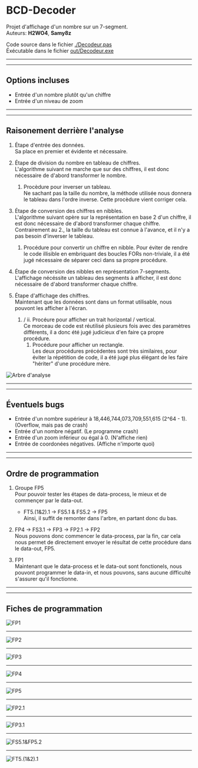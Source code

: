 # BCD-Decoder

Projet d'affichage d'un nombre sur un 7-segment.  
Auteurs: **H2WO4**, **Samy8z**

Code source dans le fichier <ins>./Decodeur.pas</ins>  
Éxécutable dans le fichier <ins>out/Decodeur.exe</ins>

***
***

## Options incluses

- Entrée d'un nombre plutôt qu'un chiffre
- Entrée d'un niveau de zoom

***
***

## Raisonement derrière l'analyse

1. Étape d'entrée des données.  
 Sa place en premier et évidente et nécessaire.

2. Étape de division du nombre en tableau de chiffres.  
 L'algorithme suivant ne marche que sur des chiffres, il est donc nécessaire de d'abord transformer le nombre.
   1. Procèdure pour inverser un tableau.  
    Ne sachant pas la taille du nombre, la méthode utilisée nous donnera le tableau dans l'ordre inverse. Cette procèdure vient corriger cela.

3. Étape de conversion des chiffres en nibbles.  
 L'algorithme suivant opère sur la représentation en base 2 d'un chiffre, il est donc nécessaire de d'abord transformer chaque chiffre.  
 Contrairement au 2., la taille du tableau est connue à l'avance, et il n'y a pas besoin d'inverser le tableau.
   1. Procédure pour convertir un chiffre en nibble.
    Pour éviter de rendre le code illisible en embriquant des boucles FORs non-triviale, il a été jugé nécessaire de séparer ceci dans sa propre procédure.

4. Étape de conversion des nibbles en représentation 7-segments.  
 L'affichage nécéssite un tableau des segments à afficher, il est donc nécessaire de d'abord transformer chaque chiffre.

5. Étape d'affichage des chiffres.  
 Maintenant que les données sont dans un format utilisable, nous pouvont les afficher à l'écran.
   1. / ii. Procéure pour afficher un trait horizontal / vertical.  
    Ce morceau de code est réutilisé plusieurs fois avec des paramètres différents, il a donc été jugé judicieux d'en faire ça propre procédure.
      1. Procédure pour afficher un rectangle.  
       Les deux procédures précédentes sont très similaires, pour éviter la répétition de code, il a été jugé plus élégant de les faire "hériter" d'une procédure mère.

![Arbre d'analyse](Images/Arbre.png)

***
***

## Éventuels bugs

- Entrée d'un nombre supérieur à 18,446,744,073,709,551,615 (2^64 - 1). (Overflow, mais pas de crash)
- Entrée d'un nombre négatif. (Le programme crash)
- Entrée d'un zoom inférieur ou égal à 0. (N'affiche rien)
- Entrée de coordonées négatives. (Affiche n'importe quoi)

***
***

## Ordre de programmation

1. Groupe FP5  
 Pour pouvoir tester les étapes de data-process, le mieux et de commençer par le data-out.
   - FT5.(1&2).1 → FS5.1 & FS5.2 → FP5  
    Ainsi, il suffit de remonter dans l'arbre, en partant donc du bas.

2. FP4 → FS3.1 → FP3 → FP2.1 → FP2  
 Nous pouvons donc commencer le data-process, par la fin, car cela nous permet de directement envoyer le résultat de cette procédure dans le data-out, FP5.

3. FP1  
 Maintenant que le data-process et le data-out sont fonctionels, nous pouvont programmer le data-in, et nous pouvons, sans aucune difficulté s'assurer qu'il fonctionne.

***
***

## Fiches de programmation

![FP1](Images/FP1.png)
***
![FP2](Images/FP2.png)
***
![FP3](Images/FP3.png)
***
![FP4](Images/FP4.png)
***
![FP5](Images/FP5.png)
***
![FP2.1](Images/FS2.1.png)
***
![FP3.1](Images/FS3.1.png)
***
![FS5.1&FP5.2](Images/FS5.1&FS5.2.png)
***
![FT5.(1&2).1](Images/FT5.(1&2).1.png)
